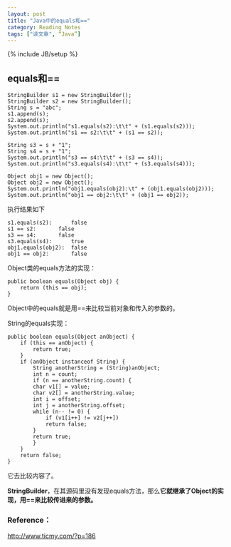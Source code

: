 ```yaml
---
layout: post
title: "Java中的equals和=="
category: Reading Notes
tags: ["读文章", “Java”]
---
```

{% include JB/setup %}

## equals和==

	StringBuilder s1 = new StringBuilder();
	StringBuilder s2 = new StringBuilder();
	String s = "abc";
	s1.append(s);
	s2.append(s);
	System.out.println("s1.equals(s2):\t\t" + (s1.equals(s2)));
	System.out.println("s1 == s2:\t\t" + (s1 == s2));
	 
	String s3 = s + "1";
	String s4 = s + "1";
	System.out.println("s3 == s4:\t\t" + (s3 == s4));
	System.out.println("s3.equals(s4):\t\t" + (s3.equals(s4)));
	 
	Object obj1 = new Object();
	Object obj2 = new Object();
	System.out.println("obj1.equals(obj2):\t" + (obj1.equals(obj2)));
	System.out.println("obj1 == obj2:\t\t" + (obj1 == obj2));

执行结果如下

	s1.equals(s2):      false
	s1 == s2:       false
	s3 == s4:       false
	s3.equals(s4):      true
	obj1.equals(obj2):  false
	obj1 == obj2:       false

Object类的equals方法的实现：

	public boolean equals(Object obj) {
	    return (this == obj);
	}

Object中的equals就是用==来比较当前对象和传入的参数的。

String的equals实现：

	public boolean equals(Object anObject) {
	    if (this == anObject) {
	        return true;
	    }
	    if (anObject instanceof String) {
	        String anotherString = (String)anObject;
	        int n = count;
	        if (n == anotherString.count) {
	        char v1[] = value;
	        char v2[] = anotherString.value;
	        int i = offset;
	        int j = anotherString.offset;
	        while (n-- != 0) {
	            if (v1[i++] != v2[j++])
	            return false;
	        }
	        return true;
	        }
	    }
	    return false;
	}

它去比较内容了。

**StringBuilder**，在其源码里没有发现equals方法，那么**它就继承了Object的实现，用==来比较传进来的参数。**

### Reference：

http://www.ticmy.com/?p=186